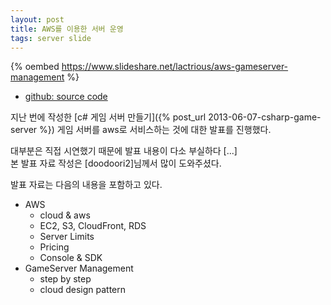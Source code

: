 ```yaml
---
layout: post
title: AWS를 이용한 서버 운영
tags: server slide
---
```


{% oembed https://www.slideshare.net/lactrious/aws-gameserver-management %}

* [github: source code](https://github.com/lacti/Lz/tree/v0.2)

지난 번에 작성한 [c# 게임 서버 만들기]({% post_url 2013-06-07-csharp-game-server %}) 게임 서버를 aws로 서비스하는 것에 대한 발표를 진행했다.

대부분은 직접 시연했기 때문에 발표 내용이 다소 부실하다 [...]  
본 발표 자료 작성은 [doodoori2]님께서 많이 도와주셨다.

발표 자료는 다음의 내용을 포함하고 있다.

* AWS
	* cloud & aws
	* EC2, S3, CloudFront, RDS
	* Server Limits
	* Pricing
	* Console & SDK
* GameServer Management
	* step by step
	* cloud design pattern
